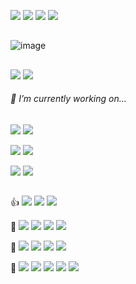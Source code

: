 <a><img src="https://img.shields.io/badge/HI-000000?style=for-the-badge&logo=&logoColor=FFFFFF"/></a>
<a><img src="https://img.shields.io/badge/THERE-FFFFFF?style=for-the-badge&logoColor=000000"/></a>
<a><img src="https://img.shields.io/badge/I AM-FFFFFF?style=for-the-badge&logoColor=000000"/></a>
<a><img src="https://img.shields.io/badge/ZEBI-FFFFFF?style=for-the-badge&logoColor=FFFFFF"/></a>
##
![image](https://user-images.githubusercontent.com/99427961/153495341-7959578f-daff-4e20-9ad0-8310f5ca1c91.png)
##
<a href="https://github.com/zoczebe" target="_blank"><img src="https://img.shields.io/badge/Zoczebe-181717?style=for-the-badge&logo=github&logoColor=FFFFFF"/></a>
<a href="zoczebe@gmail.com" target="_blank"><img src="https://img.shields.io/badge/zoczebe@gmail.com-EA4335?style=for-the-badge&logo=gmail&logoColor=FFFFFF"/></a>
###### 👯 I’m currently working on...
<a><img src="https://img.shields.io/badge/design-000000?style=for-the-badge&logoColor=FFFFFF"/></a>
<a><img src="https://img.shields.io/badge/character / fashion / ux / ui-FFFFFF?style=for-the-badge&logoColor=000000"/></a> <p>
<a><img src="https://img.shields.io/badge/development-000000?style=for-the-badge&logoColor=FFFFFF"/></a>
<a><img src="https://img.shields.io/badge/web / app / game / discord bot -FFFFFF?style=for-the-badge&logoColor=000000"/></a> <p>
<a><img src="https://img.shields.io/badge/other-000000?style=for-the-badge&logoColor=FFFFFF"/></a>
<a><img src="https://img.shields.io/badge/world building / launching an NFT series / selling merchandise online-FFFFFF?style=for-the-badge&logoColor=000000"/></a>
##
👍
<a><img src="https://img.shields.io/badge/Photoshop-31A8FF?style=for-the-badge&logo=adobephotoshop&logoColor=FFFFFF"/></a>
<a><img src="https://img.shields.io/badge/Illustrator-FF9A00?style=for-the-badge&logo=adobeillustrator&logoColor=FFFFFF"/></a>
<a><img src="https://img.shields.io/badge/Premiere Pro-9999FF?style=for-the-badge&logo=adobepremierepro&logoColor=FFFFFF"/></a>

🌱
<a><img src="https://img.shields.io/badge/Blender-F5792A?style=for-the-badge&logo=blender&logoColor=FFFFFF"/></a>
<a><img src="https://img.shields.io/badge/HTML5-E34F26?style=for-the-badge&logo=html5&logoColor=FFFFFF"/></a>
<a><img src="https://img.shields.io/badge/CSS3-1572B6?style=for-the-badge&logo=css3&logoColor=FFFFFF"/></a>
<a><img src="https://img.shields.io/badge/JavaScript-F7DF1E?style=for-the-badge&logo=javascript&logoColor=000000"/></a>

🎁
<a><img src="https://img.shields.io/badge/Python-3766AB?style=for-the-badge&logo=Python&logoColor=white"/></a>
<a><img src="https://img.shields.io/badge/InDesign-FF3366?style=for-the-badge&logo=adobeindesign&logoColor=FFFFFF"/></a>
<a><img src="https://img.shields.io/badge/XD-FF61F6?style=for-the-badge&logo=adobexd&logoColor=FFFFFF"/></a>
<a><img src="https://img.shields.io/badge/After Effects-9999FF?style=for-the-badge&logo=adobeaftereffects&logoColor=FFFFFF"/></a>

🤔
<a><img src="https://img.shields.io/badge/Unreal Engine-0E1128?style=for-the-badge&logo=unrealengine&logoColor=FFFFFF"/></a>
<a><img src="https://img.shields.io/badge/Unity-FFFFFF?style=for-the-badge&logo=unity&logoColor=000000"/></a>
<a><img src="https://img.shields.io/badge/C-A8B9CC?style=for-the-badge&logo=c&logoColor=FFFFFF"/></a>
<a><img src="https://img.shields.io/badge/C Sharp-239120?style=for-the-badge&logo=csharp&logoColor=FFFFFF"/></a>
<a><img src="https://img.shields.io/badge/C++-00599C?style=for-the-badge&logo=c++&logoColor=FFFFFF"/></a>


